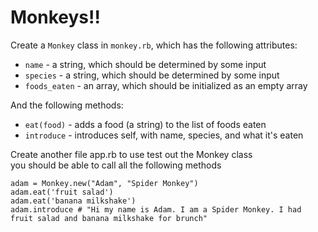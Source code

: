 # Monkeys!!

Create a `Monkey` class in `monkey.rb`, which has the following attributes:
* `name` - a string, which should be determined by some input
* `species` - a string, which should be determined by some input
* `foods_eaten` - an array, which should be initialized as an empty array

And the following methods:
* `eat(food)` - adds a food (a string) to the list of foods eaten
* `introduce` - introduces self, with name, species, and what it's eaten

Create another file app.rb to use test out the Monkey class  
you should be able to call all the following methods
```
adam = Monkey.new("Adam", "Spider Monkey")
adam.eat('fruit salad')
adam.eat('banana milkshake')
adam.introduce # "Hi my name is Adam. I am a Spider Monkey. I had fruit salad and banana milkshake for brunch"
```
